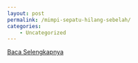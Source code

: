 ```yaml
---
layout: post
permalink: /mimpi-sepatu-hilang-sebelah/
categories:
    - Uncategorized
---
```


[Baca Selengkapnya](/09)
